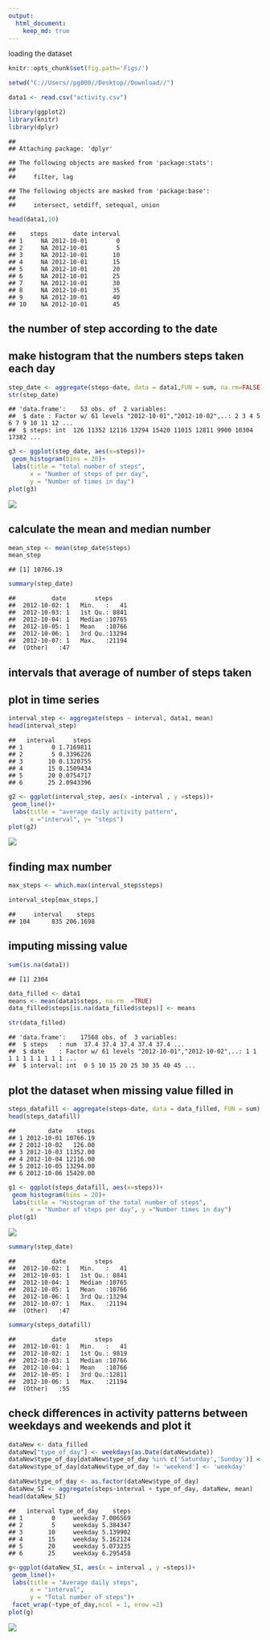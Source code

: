 ```yaml
---
output: 
  html_document:
    keep_md: true
---
```

 loading the dataset 
 
 
 ```r
 knitr::opts_chunk$set(fig.path='Figs/')
 ```

```r
setwd("C://Users//pg000//Desktop//Download//")

data1 <- read.csv("activity.csv")

library(ggplot2)
library(knitr)
library(dplyr)
```

```
## 
## Attaching package: 'dplyr'
```

```
## The following objects are masked from 'package:stats':
## 
##     filter, lag
```

```
## The following objects are masked from 'package:base':
## 
##     intersect, setdiff, setequal, union
```

```r
head(data1,10)
```

```
##    steps       date interval
## 1     NA 2012-10-01        0
## 2     NA 2012-10-01        5
## 3     NA 2012-10-01       10
## 4     NA 2012-10-01       15
## 5     NA 2012-10-01       20
## 6     NA 2012-10-01       25
## 7     NA 2012-10-01       30
## 8     NA 2012-10-01       35
## 9     NA 2012-10-01       40
## 10    NA 2012-10-01       45
```

## the number of step according to the date
## make histogram that the numbers steps taken each day 

```r
step_date <- aggregate(steps~date, data = data1,FUN = sum, na.rm=FALSE)
str(step_date)
```

```
## 'data.frame':	53 obs. of  2 variables:
##  $ date : Factor w/ 61 levels "2012-10-01","2012-10-02",..: 2 3 4 5 6 7 9 10 11 12 ...
##  $ steps: int  126 11352 12116 13294 15420 11015 12811 9900 10304 17382 ...
```

```r
g3 <- ggplot(step_date, aes(x=steps))+
 geom_histogram(bins = 20)+
 labs(title = "total number of steps", 
      x = "Number of steps of per day",
      y = "Number of times in day")
plot(g3)
```

![](Figs/unnamed-chunk-2-1.png)<!-- -->

## calculate the mean and median number 


```r
mean_step <- mean(step_date$steps)
mean_step
```

```
## [1] 10766.19
```

```r
summary(step_date)
```

```
##          date        steps      
##  2012-10-02: 1   Min.   :   41  
##  2012-10-03: 1   1st Qu.: 8841  
##  2012-10-04: 1   Median :10765  
##  2012-10-05: 1   Mean   :10766  
##  2012-10-06: 1   3rd Qu.:13294  
##  2012-10-07: 1   Max.   :21194  
##  (Other)   :47
```

## intervals that average of number of steps taken 
## plot in time series 

```r
interval_step <- aggregate(steps ~ interval, data1, mean)
head(interval_step)
```

```
##   interval     steps
## 1        0 1.7169811
## 2        5 0.3396226
## 3       10 0.1320755
## 4       15 0.1509434
## 5       20 0.0754717
## 6       25 2.0943396
```

```r
g2 <- ggplot(interval_step, aes(x =interval , y =steps))+
 geom_line()+
 labs(title = "average daily activity pattern",
      x ="interval", y= "steps")
plot(g2)
```

![](Figs/unnamed-chunk-4-1.png)<!-- -->
## finding max number

```r
max_steps <- which.max(interval_step$steps)

interval_step[max_steps,]
```

```
##     interval    steps
## 104      835 206.1698
```
## imputing missing value 

```r
sum(is.na(data1))
```

```
## [1] 2304
```

```r
data_filled <- data1 
means <- mean(data1$steps, na.rm  =TRUE)
data_filled$steps[is.na(data_filled$steps)] <- means

str(data_filled)
```

```
## 'data.frame':	17568 obs. of  3 variables:
##  $ steps   : num  37.4 37.4 37.4 37.4 37.4 ...
##  $ date    : Factor w/ 61 levels "2012-10-01","2012-10-02",..: 1 1 1 1 1 1 1 1 1 1 ...
##  $ interval: int  0 5 10 15 20 25 30 35 40 45 ...
```
## plot the dataset when missing value filled in 


```r
steps_datafill <- aggregate(steps~date, data = data_filled, FUN = sum)
head(steps_datafill)
```

```
##         date    steps
## 1 2012-10-01 10766.19
## 2 2012-10-02   126.00
## 3 2012-10-03 11352.00
## 4 2012-10-04 12116.00
## 5 2012-10-05 13294.00
## 6 2012-10-06 15420.00
```

```r
g1 <- ggplot(steps_datafill, aes(x=steps))+
 geom_histogram(bins = 20)+
 labs(title = "Histogram of the total number of steps",
      x = "Number of steps per day", y ="Number times in day")
plot(g1)
```

![](Figs/unnamed-chunk-7-1.png)<!-- -->

```r
summary(step_date)
```

```
##          date        steps      
##  2012-10-02: 1   Min.   :   41  
##  2012-10-03: 1   1st Qu.: 8841  
##  2012-10-04: 1   Median :10765  
##  2012-10-05: 1   Mean   :10766  
##  2012-10-06: 1   3rd Qu.:13294  
##  2012-10-07: 1   Max.   :21194  
##  (Other)   :47
```

```r
summary(steps_datafill)
```

```
##          date        steps      
##  2012-10-01: 1   Min.   :   41  
##  2012-10-02: 1   1st Qu.: 9819  
##  2012-10-03: 1   Median :10766  
##  2012-10-04: 1   Mean   :10766  
##  2012-10-05: 1   3rd Qu.:12811  
##  2012-10-06: 1   Max.   :21194  
##  (Other)   :55
```
## check differences in activity patterns between weekdays and weekends and plot it

```r
dataNew <- data_filled
dataNew["type_of_day"] <- weekdays(as.Date(dataNew$date))
dataNew$type_of_day[dataNew$type_of_day %in% c('Saturday','Sunday')] <- 'weekend'
dataNew$type_of_day[dataNew$type_of_day != 'weekend'] <- 'weekday'

dataNew$type_of_day <- as.factor(dataNew$type_of_day)
dataNew_SI <- aggregate(steps~interval + type_of_day, dataNew, mean)
head(dataNew_SI)   
```

```
##   interval type_of_day    steps
## 1        0     weekday 7.006569
## 2        5     weekday 5.384347
## 3       10     weekday 5.139902
## 4       15     weekday 5.162124
## 5       20     weekday 5.073235
## 6       25     weekday 6.295458
```

```r
g<-ggplot(dataNew_SI, aes(x = interval , y =steps))+
 geom_line()+
 labs(title = "Average daily steps",
      x = "interval",
      y = "Total number of steps")+
 facet_wrap(~type_of_day,ncol = 1, nrow =2)
plot(g)
```

![](Figs/unnamed-chunk-8-1.png)<!-- -->
